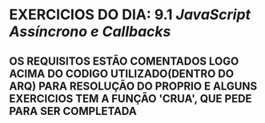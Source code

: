 # EXERCICIOS DO DIA: 9.1 *JavaScript Assíncrono e Callbacks* 
## OS REQUISITOS ESTÃO COMENTADOS LOGO ACIMA DO CODIGO UTILIZADO(DENTRO DO ARQ) PARA RESOLUÇÃO DO PROPRIO E ALGUNS EXERCICIOS TEM A FUNÇÃO 'CRUA', QUE PEDE PARA SER COMPLETADA